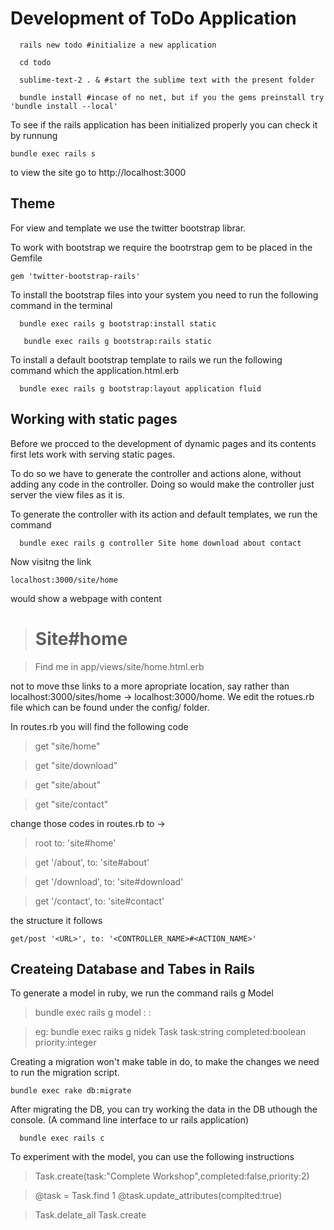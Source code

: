 Development of ToDo Application 
======

```
  rails new todo #initialize a new application
```

```
  cd todo
```

```
  sublime-text-2 . & #start the sublime text with the present folder
```

```
  bundle install #incase of no net, but if you the gems preinstall try 'bundle install --local'
```

To see if the rails application has been initialized properly you can check it by runnung

```bundle exec rails s```

to view the site go to http://localhost:3000

Theme
-----

For view and template we use the twitter bootstrap librar.

To work with bootstrap we require the bootrstrap gem to be placed in the Gemfile 

```gem 'twitter-bootstrap-rails'```

To install the bootstrap files into your system you need to run the following command in the terminal

```
  bundle exec rails g bootstrap:install static
```
```
   bundle exec rails g bootstrap:rails static
```

To install a default bootstrap template to rails we run the following command which the application.html.erb

```
  bundle exec rails g bootstrap:layout application fluid
```

Working with static pages
--------------------------

Before we procced to the development of dynamic pages and its contents first lets work with serving static pages. 

To do so we have to generate the controller and actions alone, without adding any code in the controller. Doing so would make the controller just server the view files as it is. 

To generate the controller with its action and default templates, we run the command 

```
  bundle exec rails g controller Site home download about contact
```

Now visitng the link 

```localhost:3000/site/home```

would show a webpage with content

> # Site#home

>Find me in app/views/site/home.html.erb

not to move thse links to a more apropriate location, say rather than localhost:3000/sites/home -> localhost:3000/home. We edit the rotues.rb file which can be found under the config/ folder. 

In routes.rb you will find the following code

>  get "site/home"

>  get "site/download"

>  get "site/about"

>  get "site/contact"

change those codes in routes.rb to ->


>  root to: 'site#home'

>  get '/about', to: 'site#about'

>  get '/download', to: 'site#download'

>  get '/contact', to: 'site#contact'


the structure it follows

```
get/post '<URL>', to: '<CONTROLLER_NAME>#<ACTION_NAME>'
```

Createing Database and Tabes in Rails 
-------------------------------------

To generate a model in ruby, we run the command rails g Model 


>  bundle exec rails g model <MODEL Name> <Column Name>:<Data Type> <Column Name>:<Data Type>

> eg: bundle exec raiks g nidek Task task:string completed:boolean priority:integer


Creating a migration won't make table in do, to make the changes we need to run the migration script.

```bundle exec rake db:migrate```

After migrating the DB, you can try working the data in the DB uthough the console. (A command line interface to ur rails application)

```
  bundle exec rails c
```

To experiment with the model, you can use the following instructions

>Task.create(task:"Complete Workshop",completed:false,priority:2)

>@task = Task.find 1
>@task.update_attributes(complted:true)

>Task.delate_all
>Task.create
